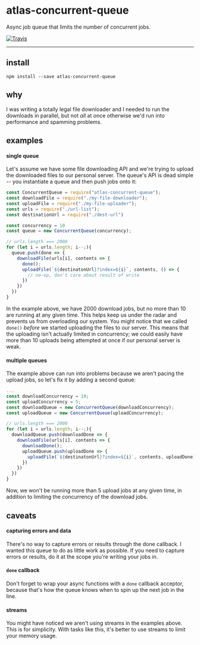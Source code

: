 # atlas-concurrent-queue

Async job queue that limits the number of concurrent jobs.

[![Travis](https://img.shields.io/travis/atlassubbed/atlas-concurrent-queue.svg)](https://travis-ci.org/atlassubbed/atlas-concurrent-queue)

---

## install

```
npm install --save atlas-concurrent-queue
```

## why

I was writing a totally legal file downloader and I needed to run the downloads in parallel, but not *all* at once otherwise we'd run into performance and spamming problems.

## examples

#### single queue

Let's assume we have some file downloading API and we're trying to upload the downloaded files to our personal server. The queue's API is dead simple -- you instantiate a queue and then push jobs onto it:

```javascript
const ConcurrentQueue = require("atlas-concurrent-queue");
const downloadFile = require("./my-file-downloader");
const uploadFile = require("./my-file-uploader");
const urls = require("./url-list");
const destinationUrl = require("./dest-url")

const concurrency = 10
const queue = new ConcurrentQueue(concurrency);

// urls.length === 2000
for (let i = urls.length; i--;){
  queue.push(done => {
    downloadFile(urls[i], contents => {
      done();
      uploadFile(`${destinatonUrl}?index=${i}`, contents, () => {
        // no-op, don't care about result of write
      })
    })
  })
}
```

In the example above, we have 2000 download jobs, but no more than 10 are running at any given time. This helps keep us under the radar and prevents us from overloading our system. You might notice that we called `done()` *before* we started uploading the files to our server. This means that the uploading isn't actually limited in concurrency; we could easily have more than 10 uploads being attempted at once if our personal server is weak. 

#### multiple queues

The example above can run into problems because we aren't pacing the upload jobs, so let's fix it by adding a second queue:

```javascript
...
const downloadConcurrency = 10;
const uploadConcurrency = 5;
const downloadQueue = new ConcurrentQueue(downloadConcurrency);
const uploadQueue = new ConcurrentQueue(uploadConcurrency);

// urls.length === 2000
for (let i = urls.length; i--;){
  downloadQueue.push(downloadDone => {
    downloadFile(urls[i], contents => {
      downloadDone();
      uploadQueue.push(uploadDone => {
        uploadFile(`${destinatonUrl}?index=${i}`, contents, uploadDone)        
      })
    })
  })
}
```

Now, we won't be running more than 5 upload jobs at any given time, in addition to limiting the concurrency of the download jobs.

## caveats

#### capturing errors and data

There's no way to capture errors or results through the done callback. I wanted this queue to do as little work as possible. If you need to capture errors or results, do it at the scope you're writing your jobs in.

#### `done` callback

Don't forget to wrap your async functions with a `done` callback acceptor, because that's how the queue knows when to spin up the next job in the line.

#### streams

You might have noticed we aren't using streams in the examples above. This is for simplicity. With tasks like this, it's better to use streams to limit your memory usage. 
